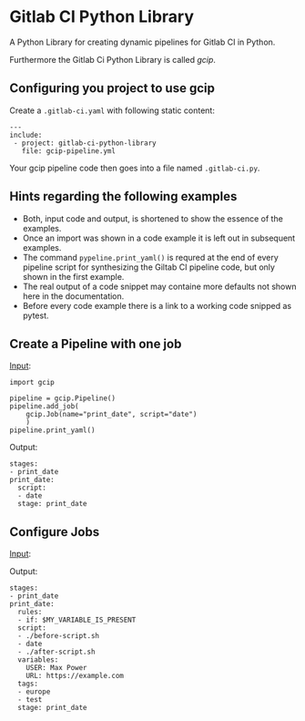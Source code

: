 # Gitlab CI Python Library

A Python Library for creating dynamic pipelines for Gitlab CI in Python.

Furthermore the Gitlab Ci Python Library is called _gcip_.

## Configuring you project to use gcip

Create a `.gitlab-ci.yaml` with following static content:

```
---
include:
 - project: gitlab-ci-python-library
   file: gcip-pipeline.yml
```

Your gcip pipeline code then goes into a file named `.gitlab-ci.py`.

## Hints regarding the following examples

* Both, input code and output, is shortened to show the essence of the examples.
* Once an import was shown in a code example it is left out in subsequent examples.
* The command `pypeline.print_yaml()` is requred at the end of every pipeline script for
  synthesizing the Giltab CI pipeline code, but only shown in the first example.
* The real output of a code snippet may containe more defaults not shown here in the documentation.
* Before every code example there is a link to a working code snipped as pytest.

## Create a Pipeline with one job

[Input](./tests/unit/readme-pipe-with-one-job.py):

```
import gcip

pipeline = gcip.Pipeline()
pipeline.add_job(
    gcip.Job(name="print_date", script="date")
    )
pipeline.print_yaml()
```

Output:

```
stages:
- print_date
print_date:
  script:
  - date
  stage: print_date
```

## Configure Jobs

[Input](./tests/unit/readme-configure-jobs.py):

Output:

```
stages:
- print_date
print_date:
  rules:
  - if: $MY_VARIABLE_IS_PRESENT
  script:
  - ./before-script.sh
  - date
  - ./after-script.sh
  variables:
    USER: Max Power
    URL: https://example.com
  tags:
  - europe
  - test
  stage: print_date
```
